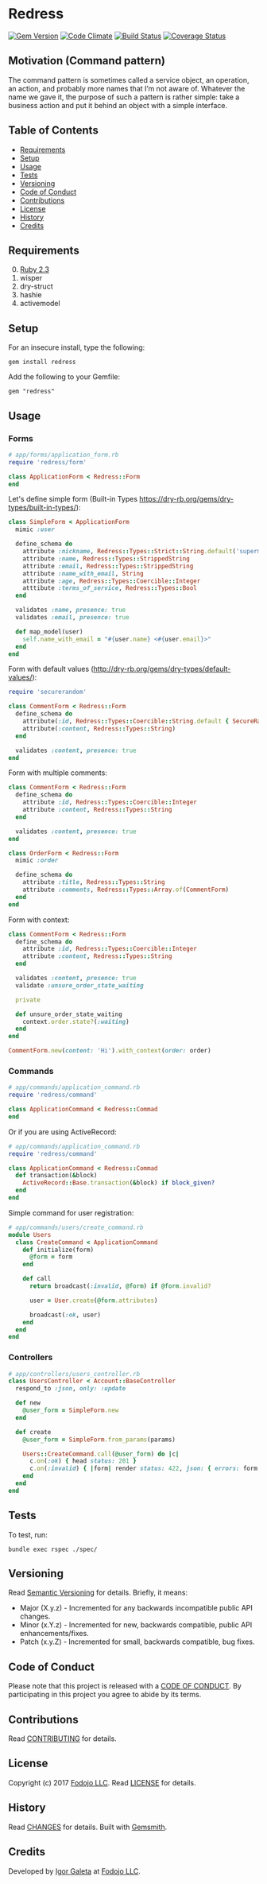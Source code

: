 # Redress

[![Gem Version](https://badge.fury.io/rb/redress.svg)](http://badge.fury.io/rb/redress)
[![Code Climate](https://codeclimate.com/github/galetahub/redress/badges/gpa.svg)](https://codeclimate.com/github/galetahub/redress)
[![Build Status](https://semaphoreci.com/api/v1/igor-galeta/redress/branches/master/shields_badge.svg)](https://semaphoreci.com/igor-galeta/redress)
[![Coverage Status](https://coveralls.io/repos/github/galetahub/redress/badge.svg?branch=master)](https://coveralls.io/github/galetahub/redress?branch=master)

## Motivation (Command pattern)

The command pattern is sometimes called a service object, an operation, an action, and probably more names that I’m not aware of. Whatever the name we gave it, the purpose of such a pattern is rather simple: take a business action and put it behind an object with a simple interface.

<!-- Tocer[start]: Auto-generated, don't remove. -->

## Table of Contents

  - [Requirements](#requirements)
  - [Setup](#setup)
  - [Usage](#usage)
  - [Tests](#tests)
  - [Versioning](#versioning)
  - [Code of Conduct](#code-of-conduct)
  - [Contributions](#contributions)
  - [License](#license)
  - [History](#history)
  - [Credits](#credits)

<!-- Tocer[finish]: Auto-generated, don't remove. -->

## Requirements

0. [Ruby 2.3](https://www.ruby-lang.org)
1. wisper
2. dry-struct
3. hashie
4. activemodel

## Setup

For an insecure install, type the following:

    gem install redress

Add the following to your Gemfile:

    gem "redress"

## Usage

### Forms

```ruby
# app/forms/application_form.rb
require 'redress/form'

class ApplicationForm < Redress::Form
end
```

Let's define simple form (Built-in Types https://dry-rb.org/gems/dry-types/built-in-types/):

```ruby
class SimpleForm < ApplicationForm
  mimic :user

  define_schema do
    attribute :nickname, Redress::Types::Strict::String.default('superman')
    attribute :name, Redress::Types::StrippedString
    attribute :email, Redress::Types::StrippedString
    attribute :name_with_email, String
    attribute :age, Redress::Types::Coercible::Integer
    atttibute :terms_of_service, Redress::Types::Bool
  end

  validates :name, presence: true
  validates :email, presence: true

  def map_model(user)
    self.name_with_email = "#{user.name} <#{user.email}>"
  end
end
```

Form with default values (http://dry-rb.org/gems/dry-types/default-values/):

```ruby
require 'securerandom'

class CommentForm < Redress::Form
  define_schema do
    attribute(:id, Redress::Types::Coercible::String.default { SecureRandom.uuid })
    attribute(:content, Redress::Types::String)
  end

  validates :content, presence: true
end
```

Form with multiple comments:

```ruby
class CommentForm < Redress::Form
  define_schema do
    attribute :id, Redress::Types::Coercible::Integer
    attribute :content, Redress::Types::String
  end

  validates :content, presence: true
end

class OrderForm < Redress::Form
  mimic :order

  define_schema do
    attribute :title, Redress::Types::String
    attribute :comments, Redress::Types::Array.of(CommentForm)
  end
end
```

Form with context:

```ruby
class CommentForm < Redress::Form
  define_schema do
    attribute :id, Redress::Types::Coercible::Integer
    attribute :content, Redress::Types::String
  end

  validates :content, presence: true
  validate :unsure_order_state_waiting

  private

  def unsure_order_state_waiting
    context.order.state?(:waiting)
  end
end

CommentForm.new(content: 'Hi').with_context(order: order)
```

### Commands

```ruby
# app/commands/application_command.rb
require 'redress/command'

class ApplicationCommand < Redress::Commad
end
```

Or if you are using ActiveRecord:

```ruby
# app/commands/application_command.rb
require 'redress/command'

class ApplicationCommand < Redress::Commad
  def transaction(&block)
    ActiveRecord::Base.transaction(&block) if block_given?
  end
end
```

Simple command for user registration:

```ruby
# app/commands/users/create_command.rb
module Users
  class CreateCommand < ApplicationCommand
    def initialize(form)
      @form = form
    end

    def call
      return broadcast(:invalid, @form) if @form.invalid?

      user = User.create(@form.attributes)

      broadcast(:ok, user)
    end
  end
end
```

### Controllers

```ruby
# app/controllers/users_controller.rb
class UsersController < Account::BaseController
  respond_to :json, only: :update

  def new
    @user_form = SimpleForm.new
  end

  def create
    @user_form = SimpleForm.from_params(params)

    Users::CreateCommand.call(@user_form) do |c|
      c.on(:ok) { head status: 201 }
      c.on(:invalid) { |form| render status: 422, json: { errors: form.errors } }
    end
  end
end

```

## Tests

To test, run:

    bundle exec rspec ./spec/

## Versioning

Read [Semantic Versioning](http://semver.org) for details. Briefly, it means:

- Major (X.y.z) - Incremented for any backwards incompatible public API changes.
- Minor (x.Y.z) - Incremented for new, backwards compatible, public API enhancements/fixes.
- Patch (x.y.Z) - Incremented for small, backwards compatible, bug fixes.

## Code of Conduct

Please note that this project is released with a [CODE OF CONDUCT](CODE_OF_CONDUCT.md). By
participating in this project you agree to abide by its terms.

## Contributions

Read [CONTRIBUTING](CONTRIBUTING.md) for details.

## License

Copyright (c) 2017 [Fodojo LLC](https://www.fodojo.com/).
Read [LICENSE](LICENSE.md) for details.

## History

Read [CHANGES](CHANGES.md) for details.
Built with [Gemsmith](https://github.com/bkuhlmann/gemsmith).

## Credits

Developed by [Igor Galeta](https://www.linkedin.com/in/igor-galeta-585a9730/) at
[Fodojo LLC](https://www.fodojo.com/).
